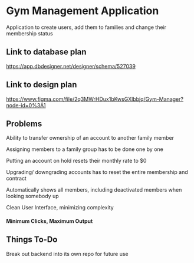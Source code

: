 # Gym Management Application

Application to create users, add them to families and change their membership status

## Link to database plan

https://app.dbdesigner.net/designer/schema/527039

## Link to design plan

https://www.figma.com/file/2q3MWrHDux1bKwsGXlbbjq/Gym-Manager?node-id=0%3A1

## Problems

Ability to transfer ownership of an account to another family member

Assigning members to a family group has to be done one by one

Putting an account on hold resets their monthly rate to $0

Upgrading/ downgrading accounts has to reset the entire membership and contract

Automatically shows all members, including deactivated members when looking somebody up

Clean User Interface, minimizing complexity

#### Minimum Clicks, Maximum Output

## Things To-Do

Break out backend into its own repo for future use
